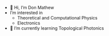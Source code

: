 - 👋 Hi, I’m Don Mathew
- I’m interested in
  - Theoretical and Computational Physics
  - Electronics
- 🌱 I’m currently learning Topological Photonics


<!---
donmathew008/donmathew008 is a ✨ special ✨ repository because its `README.md` (this file) appears on your GitHub profile.
You can click the Preview link to take a look at your changes.
--->
